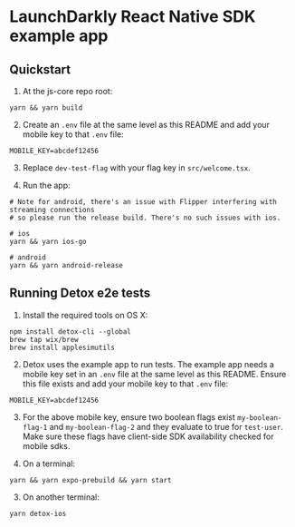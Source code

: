 # LaunchDarkly React Native SDK example app

## Quickstart

1. At the js-core repo root:

```shell
yarn && yarn build
```

2. Create an `.env` file at the same level as this README and add your mobile key to that `.env` file:

```shell
MOBILE_KEY=abcdef12456
```

3. Replace `dev-test-flag` with your flag key in `src/welcome.tsx`.

4. Run the app:

```shell
# Note for android, there's an issue with Flipper interfering with streaming connections
# so please run the release build. There's no such issues with ios.

# ios
yarn && yarn ios-go

# android
yarn && yarn android-release
```

## Running Detox e2e tests

1. Install the required tools on OS X:

```shell
npm install detox-cli --global
brew tap wix/brew
brew install applesimutils
```

2. Detox uses the example app to run tests. The example app needs a mobile key set in an `.env` file
   at the same level as this README. Ensure this file exists and add your mobile key to that `.env` file:

```shell
MOBILE_KEY=abcdef12456
```

3. For the above mobile key, ensure two boolean flags exist `my-boolean-flag-1`
   and `my-boolean-flag-2` and they evaluate to true for `test-user`. Make sure these flags have client-side SDK availability checked for mobile sdks.

4. On a terminal:

```shell
yarn && yarn expo-prebuild && yarn start
```

3. On another terminal:

```shell
yarn detox-ios
```
